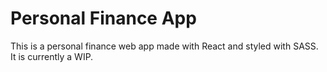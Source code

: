 # Personal Finance App

This is a personal finance web app made with React and styled with SASS. It is currently a WIP. 

